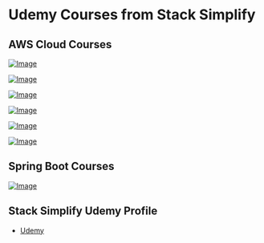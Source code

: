 # Udemy Courses from Stack Simplify


## AWS Cloud Courses

[![Image](https://stacksimplify.com/course-images/aws-eks-kubernetes-masterclass-devops-microservices.png "AWS EKS Kubernetes - Masterclass")](https://www.udemy.com/course/aws-eks-kubernetes-masterclass-devops-microservices/?referralCode=257C9AD5B5AF8D12D1E1)

[![Image](https://stacksimplify.com/course-images/aws-fargate-ecs-masterclass-microservices-docker-cloudformation.png "AWS Fargate & ECS - Masterclass")](https://www.udemy.com/course/aws-fargate-ecs-masterclass-microservices-docker-cloudformation/?referralCode=889F7446CFF25C2264F1)

[![Image](https://stacksimplify.com/course-images/AWS-CloudFormation-Simplified.png "AWS CloudFormation - Simplified")](https://www.udemy.com/aws-cloudformation-simplified-hands-on-learning/?couponCode=STACKSIMPLIFY-2019)

[![Image](https://stacksimplify.com/course-images/AWS-Elastic-Beanstalk-Masterclass-BestSeller.png "AWS Elastic Beanstalk - Masterclass")](https://www.udemy.com/course/aws-elastic-beanstalk-master-class/?referralCode=E61CDAE3C5FC938E4325)

[![Image](https://stacksimplify.com/course-images/aws-codecommit-codebuild-codedeploy-codepipeline-hands-on.png "AWS CodeCommit CodeBuild CodeDeploy CodePipeline | Hands On")](https://www.udemy.com/course/aws-codecommit-codebuild-codedeploy-codepipeline-hands-on/?referralCode=6CA7C1A55D475E9DAB3D)

[![Image](https://stacksimplify.com/course-images/AWS-VPC-Transit-Gateway.png "AWS VPC Transit Gateway Hands On Learning")](https://www.udemy.com/course/aws-vpc-transit-gateway/?referralCode=E30B6B20F9D89367A539)

## Spring Boot Courses

[![Image](https://stacksimplify.com/course-images/Master-RESTfulAPI-with-SpringBoot2-in-100-Steps.png "Master RESTful APIs with Spring Boot 2 in 100 Steps")](https://www.udemy.com/course/master-restful-apis-with-spring-boot/?referralCode=BD93DD929A5148B5BBF9)

## Stack Simplify Udemy Profile
- [Udemy](https://www.udemy.com/user/kalyan-reddy-9/)
